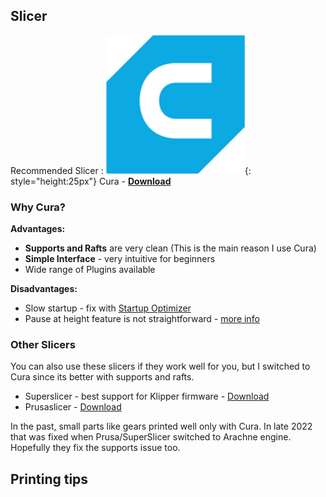## Slicer
Recommended Slicer :
![alt text](icons/cura.webp){: style="height:25px"} 
Cura - **[Download](https://ultimaker.com/software/ultimaker-cura
)**

### Why Cura?

**Advantages:**

* **Supports and Rafts** are very clean (This is the main reason I use Cura)
* **Simple Interface** - very intuitive for beginners
* Wide range of Plugins available

**Disadvantages:**

* Slow startup - fix with [Startup Optimizer](https://marketplace.ultimaker.com/app/cura/plugins/fieldofview/StartOptimiser)
* Pause at height feature is not straightforward - [more info](https://all3dp.com/2/cura-pause-at-height-how-to-do-it/)

### Other Slicers
You can also use these slicers if they work well for you, but I switched to Cura since its better with supports and rafts.

* Superslicer - best support for Klipper firmware - [Download](https://github.com/supermerill/SuperSlicer/releases/latest)
* Prusaslicer - [Download](https://github.com/prusa3d/PrusaSlicer/releases/latest)

In the past, small parts like gears printed well only with Cura. In late 2022 that was fixed when Prusa/SuperSlicer switched to Arachne engine. Hopefully they fix the supports issue too.

## Printing tips
